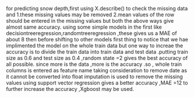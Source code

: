 
for predicting snow depth,first using X.describe() to check the missing data and 
1.these missing values  may be removed
2.mean values of the row should be entered in the missing  values
but both the above ways give almost same accuracy.
using some simple models in the first like decisiontreeregression,randomtreeregression ,these gives us a MAE of about 8
then before shifting to other models first thing to notice that we hae implimented the model on the whole train data but one way to increae the accuracy is to divide the train data into train data and  test data .putting train size as 0.6  and test size as 0.4 ,random state =2 gives the best accuracy of all possible.
since more is the data ,more is the accuracy .so , whole train columns is entered as feature name taking consideration to remove date  as it cannot be converted into float
imputation is used to remove the missing values
using support vector regression gives a better accuracy ,MAE =12
to further increase the accuracy ,Xgboost  may be used.
